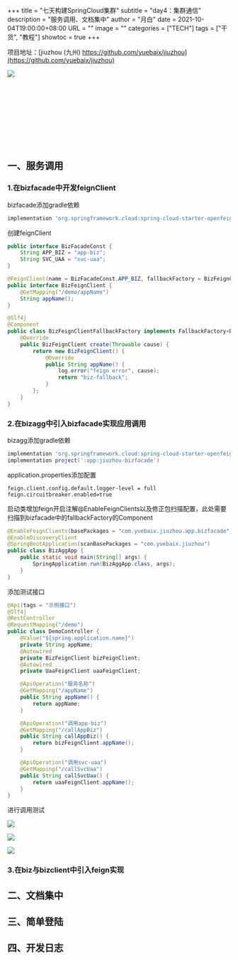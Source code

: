 +++
title       = "七天构建SpringCloud集群"
subtitle    = "day4：集群通信"
description = "服务调用、文档集中"
author      = "月白"
date        = 2021-10-04T19:00:00+08:00
URL         = ""
image       = ""
categories  = ["TECH"]
tags        = ["干货", "教程"]
showtoc     = true
+++

项目地址：[jiuzhou (九州) https://github.com/yuebaix/jiuzhou](https://github.com/yuebaix/jiuzhou)

<a style="display: inline-block;width: 400px;height: 170px" target="_blank" href="https://github.com/yuebaix/jiuzhou">
    <img align="left" src="https://github-readme-stats.vercel.app/api/pin/?username=yuebaix&theme=highcontrast&repo=jiuzhou" />
</a>

## 一、服务调用

### 1.在bizfacade中开发feignClient

bizfacade添加gradle依赖

```groovy
implementation 'org.springframework.cloud:spring-cloud-starter-openfeign'
```

创建feignClient

```java
public interface BizFacadeConst {
    String APP_BIZ = "app-biz";
    String SVC_UAA = "svc-uaa";
}

@FeignClient(name = BizFacadeConst.APP_BIZ, fallbackFactory = BizFeignClientFallbackFactory.class)
public interface BizFeignClient {
    @GetMapping("/demo/appName")
    String appName();
}

@Slf4j
@Component
public class BizFeignClientFallbackFactory implements FallbackFactory<BizFeignClient> {
    @Override
    public BizFeignClient create(Throwable cause) {
        return new BizFeignClient() {
            @Override
            public String appName() {
                log.error("feign error", cause);
                return "biz-fallback";
            }
        };
    }
}
```

### 2.在bizagg中引入bizfacade实现应用调用

bizagg添加gradle依赖

```groovy
implementation 'org.springframework.cloud:spring-cloud-starter-openfeign'
implementation project(':app:jiuzhou-bizfacade')
```

application.properties添加配置

```properties
feign.client.config.default.logger-level = full
feign.circuitbreaker.enabled=true
```

启动类增加feign开启注解@EnableFeignClients以及修正包扫描配置，此处需要扫描到bizfacade中的fallbackFactory的Component

```java
@EnableFeignClients(basePackages = "com.yuebaix.jiuzhou.app.bizfacade")
@EnableDiscoveryClient
@SpringBootApplication(scanBasePackages = "com.yuebaix.jiuzhou")
public class BizAggApp {
    public static void main(String[] args) {
        SpringApplication.run(BizAggApp.class, args);
    }
}
```

添加测试接口

```java
@Api(tags = "示例接口")
@Slf4j
@RestController
@RequestMapping("/demo")
public class DemoController {
    @Value("${spring.application.name}")
    private String appName;
    @Autowired
    private BizFeignClient bizFeignClient;
    @Autowired
    private UaaFeignClient uaaFeignClient;

    @ApiOperation("服务名称")
    @GetMapping("/appName")
    public String appName() {
        return appName;
    }

    @ApiOperation("调用app-biz")
    @GetMapping("/callAppBiz")
    public String callAppBiz() {
        return bizFeignClient.appName();
    }

    @ApiOperation("调用svc-uaa")
    @GetMapping("/callSvcUaa")
    public String callSvcUaa() {
        return uaaFeignClient.appName();
    }
}
```

进行调用测试

![](/pic/2021_10_04/call_fallback.png)

![](/pic/2021_10_04/call_fallback_error.png)

![](/pic/2021_10_04/call_success.png)

### 3.在biz与bizclient中引入feign实现


## 二、文档集中



## 三、简单登陆



## 四、开发日志


